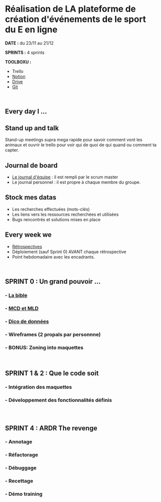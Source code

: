 # Réalisation de LA plateforme de création d'événements de le sport du E en ligne

**DATE :** du 23/11 au 21/12

**SPRINTS :** 4 sprints

**TOOLBOXU :** 
- Trello
- [Notion](https://www.notion.so/VERSUS-d19fa0aad17b48ca96c9422ce8b16409)
- [Drive](https://drive.google.com/drive/u/1/folders/1dmkYm0coyNuug1G33jzWaw-UO31IDY9p)
- [Git](https://github.com/O-clock-Cheesecake/projet-5-versus/)

<br />

## Every day I ...
## Stand up and talk
Stand-up meetings supra mega rapide pour savoir comment vont les animaux et ouvrir le trello pour voir qui de quoi de qui quand ou comment ta capter.

## Journal de board
- [Le journal d'équipe](https://github.com/O-clock-Cheesecake/projet-5-versus/wiki/Carnet-de-bord) : il est rempli par le scrum master
- Le journal personnel : il est propre à chaque membre du groupe.

## Stock mes datas
- Les recherches effectuées (mots-clés)
- Les liens vers les ressources recherchées et utilisées
- Bugs rencontrés et solutions mises en place

## Every week we 
- [Rétrospectives](https://github.com/O-clock-Cheesecake/Projects/blob/master/feuille-de-route.md#r%C3%A9trospectives)
- Déploiement (sauf Sprint 0) AVANT chaque rétrospective
- Point hebdomadaire avec les encadrants.

<br />

## SPRINT 0 : Un grand pouvoir ...
### - [La bible](https://github.com/O-clock-Cheesecake/Projects/blob/master/feuille-de-route.md#1-le-cahier-des-charges)
### - [MCD et MLD](https://kourou.oclock.io/ressources/fiche-recap/bases-de-donnees/)
### - [Dico de données](https://kourou.oclock.io/ressources/fiche-recap/dictionnaire-de-donnees/)
### - Wireframes (2 propals par personnne)
### - BONUS: Zoning into maquettes

<br />

## SPRINT 1 & 2 : Que le code soit
### - Intégration des maquettes
### - Développement des fonctionnalités définis
###

<br />

## SPRINT 4 : ARDR The revenge
### - Annotage
### - Réfactorage
### - Débuggage
### - Recettage
### - Démo training